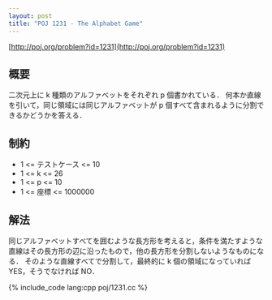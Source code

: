```yaml
---
layout: post
title: "POJ 1231 - The Alphabet Game"
---
```

[http://poj.org/problem?id=1231](http://poj.org/problem?id=1231)

## 概要
二次元上に k 種類のアルファベットをそれぞれ p 個書かれている．
何本か直線を引いて，同じ領域には同じアルファベットが p 個すべて含まれるように分割できるかどうかを答える．

## 制約
- 1 <= テストケース <= 10
- 1 <= k <= 26
- 1 <= p <= 10
- 1 <= 座標 <= 1000000

## 解法
同じアルファベットすべてを囲むような長方形を考えると，条件を満たすような直線はその長方形の辺に沿ったもので，他の長方形を分割しないようなものになる．
そのような直線すべてで分割して，最終的に k 個の領域になっていれば YES，そうでなければ NO．

{% include_code lang:cpp poj/1231.cc %}
